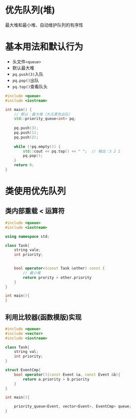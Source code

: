 # 优先队列(堆)
最大堆和最小堆、自动维护队列的有序性

# 基本用法和默认行为
- 头文件`<queue>`
- 默认最大堆
- `pq.push(3)`入队
- `pq.pop()`出队
- `pq.top()`查看队头
```c++
#include <queue>
#include <iostream>

int main() {
    // 默认：最大堆（大元素先出队）
    std::priority_queue<int> pq;
    
    pq.push(3);
    pq.push(1);
    pq.push(2);
    
    while (!pq.empty()) {
        std::cout << pq.top() << " ";  // 输出：3 2 1
        pq.pop();
    }
    return 0;
}
```

# 类使用优先队列
## 类内部重载 < 运算符
```c++
#include <queue>
#include <iostream>

using namespace std;

class Task{
	string vale;
	int priority;

	
	bool operator<(const Task &other) const {
		// 最小堆
		return prority > other.priority
	}
}

int main(){
}
```

## 利用比较器(函数模版)实现
```c++
#include <queue>
#include <vector>
#include <iostream>

class Task{
	string val;
	int priority;
}

struct EventCmp{
	bool operator()(const Event &a, const Event &b){
		return a.priority > b.priority
	}
}

int main(){

	priority_queue<Event, vector<Event>, EventCmp> queue;
}
```